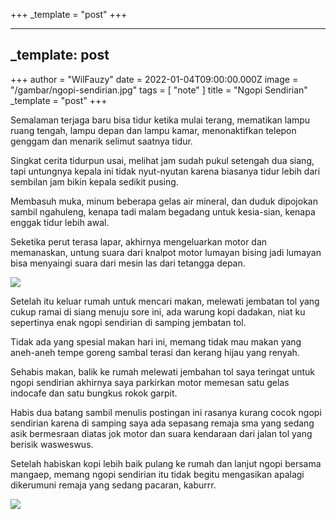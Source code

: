 +++
_template = "post"
+++


---
_template: post
---

+++
author = "WilFauzy"
date = 2022-01-04T09:00:00.000Z
image = "/gambar/ngopi-sendirian.jpg"
tags = [ "note" ]
title = "Ngopi Sendirian"
_template = "post"
+++

Semalaman terjaga baru bisa tidur ketika mulai terang, mematikan lampu ruang tengah, lampu depan dan lampu kamar, menonaktifkan telepon genggam dan menarik selimut saatnya tidur.

Singkat cerita tidurpun usai, melihat jam sudah pukul setengah dua siang, tapi untungnya kepala ini tidak nyut-nyutan karena biasanya tidur lebih dari sembilan jam bikin kepala sedikit pusing.

Membasuh muka, minum beberapa gelas air mineral, dan duduk dipojokan sambil ngahuleng, kenapa tadi malam begadang untuk kesia-sian, kenapa enggak tidur lebih awal.

Seketika perut terasa lapar, akhirnya mengeluarkan motor dan memanaskan, untung suara dari knalpot motor lumayan bising jadi lumayan bisa menyaingi suara dari mesin las dari tetangga depan.

![](/gambar/ngopi-sendirian-1-scaled.jpg)

Setelah itu keluar rumah untuk mencari makan, melewati jembatan tol yang cukup ramai di siang menuju sore ini, ada warung kopi dadakan, niat ku sepertinya enak ngopi sendirian di samping jembatan tol.

Tidak ada yang spesial makan hari ini, memang tidak mau makan yang aneh-aneh tempe goreng sambal terasi dan kerang hijau yang renyah.

Sehabis makan, balik ke rumah melewati jembahan tol saya teringat untuk ngopi sendirian akhirnya saya parkirkan motor memesan satu gelas indocafe dan satu bungkus rokok garpit.

Habis dua batang sambil menulis postingan ini rasanya kurang cocok ngopi sendirian karena di samping saya ada sepasang remaja sma yang sedang asik bermesraan diatas jok motor dan suara kendaraan dari jalan tol yang berisik wasweswus.

Setelah habiskan kopi lebih baik pulang ke rumah dan lanjut ngopi bersama mangaep, memang ngopi sendirian itu tidak begitu mengasikan apalagi dikerumuni remaja yang sedang pacaran, kaburrr.

![](/gambar/hola.jpg)
